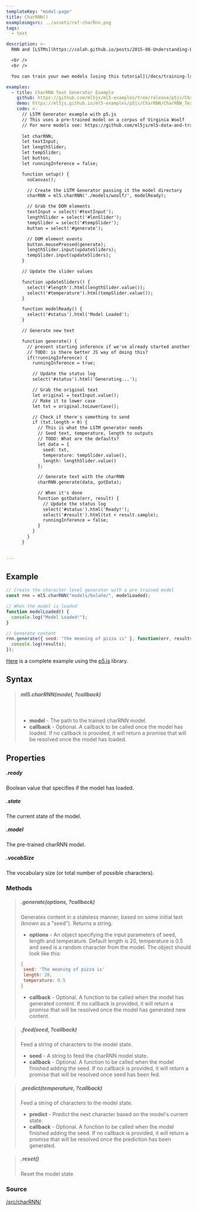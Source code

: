```yaml
---
templateKey: "model-page"
title: CharRNN()
exampleimgsrc: ../assets/ref-charRnn.png
tags:
  - text

description: >-
  RNN and [LSTMs](https://colah.github.io/posts/2015-08-Understanding-LSTMs/) (Long Short Term Memory networks) are a type of Neural Network architecture useful for working with sequential data (like characters in text or the musical notes of a song) where the order of the that sequence matters. This class allows you run a model pre-trained on a body of text to generate new text.

  <br />
  <br />

  You can train your own models [using this tutorial](/docs/training-lstm) or use [this set of pre trained models](https://github.com/ml5js/ml5-data-and-training/tree/master/models/lstm).

examples:
  - title: CharRNN Text Generator Example
    github: https://github.com/ml5js/ml5-examples/tree/release/p5js/CharRNN/CharRNN_Text
    demo: https://ml5js.github.io/ml5-examples/p5js/CharRNN/CharRNN_Text
    code: >-
      // LSTM Generator example with p5.js
      // This uses a pre-trained model on a corpus of Virginia Woolf
      // For more models see: https://github.com/ml5js/ml5-data-and-training/tree/master/models/charRNN
        
      let charRNN;
      let textInput;
      let lengthSlider;
      let tempSlider;
      let button;
      let runningInference = false;

      function setup() {
        noCanvas();

        // Create the LSTM Generator passing it the model directory
        charRNN = ml5.charRNN('./models/woolf/', modelReady);

        // Grab the DOM elements
        textInput = select('#textInput');
        lengthSlider = select('#lenSlider');
        tempSlider = select('#tempSlider');
        button = select('#generate');

        // DOM element events
        button.mousePressed(generate);
        lengthSlider.input(updateSliders);
        tempSlider.input(updateSliders);
      }

      // Update the slider values

      function updateSliders() {
        select('#length').html(lengthSlider.value());
        select('#temperature').html(tempSlider.value());
      }

      function modelReady() {
        select('#status').html('Model Loaded');
      }

      // Generate new text

      function generate() {
        // prevent starting inference if we've already started another instance
        // TODO: is there better JS way of doing this?
        if(!runningInference) {
          runningInference = true;

          // Update the status log
          select('#status').html('Generating...');

          // Grab the original text
          let original = textInput.value();
          // Make it to lower case
          let txt = original.toLowerCase();

          // Check if there's something to send
          if (txt.length > 0) {
            // This is what the LSTM generator needs
            // Seed text, temperature, length to outputs
            // TODO: What are the defaults?
            let data = {
              seed: txt,
              temperature: tempSlider.value(),
              length: lengthSlider.value()
            };

            // Generate text with the charRNN
            charRNN.generate(data, gotData);

            // When it's done
            function gotData(err, result) {
              // Update the status log
              select('#status').html('Ready!');
              select('#result').html(txt + result.sample);
              runningInference = false;
            }
          }
        }
      }

  
---
```


## Example

```javascript
// Create the character level generator with a pre trained model
const rnn = ml5.charRNN("models/bolaño/", modelLoaded);

// When the model is loaded
function modelLoaded() {
  console.log("Model Loaded!");
}

// Generete content
rnn.generate({ seed: "the meaning of pizza is" }, function(err, results) {
  console.log(results);
});
```

[Here](https://github.com/ml5js/ml5-examples/blob/master/p5js/LSTM/LSTM_Text/sketch.js) is a complete example using the [p5.js](https://p5js.org) library.

## Syntax

> ##### ml5.charRNN(**model**, **?callback**)
>
> <br />
>
> - **model** - The path to the trained charRNN model.
> - **callback** - Optional. A callback to be called once the model has loaded. If no callback is provided, it will return a promise that will be resolved once the model has loaded.

## Properties

##### .ready

Boolean value that specifies if the model has loaded.

##### .state

The current state of the model.

##### .model

The pre-trained charRNN model.

##### .vocabSize

The vocabulary size (or total number of possible characters).

### Methods

> ##### .generate(**options**, **?callback**)
>
> Generates content in a stateless manner, based on some initial text (known as a "seed"). Returns a string.
>
> - **options** - An object specifying the input parameters of seed, length and temperature. Default length is 20, temperature is 0.5 and seed is a random character from the model. The object should look like this:
>
> ```javascript
> {
>  seed: 'The meaning of pizza is'
>  length: 20,
>  temperature: 0.5
> }
> ```
>
> - **callback** - Optional. A function to be called when the model has generated content. If no callback is provided, it will return a promise that will be resolved once the model has generated new content.

> ##### .feed(**seed**, **?callback**)
>
> Feed a string of characters to the model state.
>
> - **seed** - A string to feed the charRNN model state.
> - **callback** - Optional. A function to be called when the model finished adding the seed. If no callback is provided, it will return a promise that will be resolved once seed has been fed.

> ##### .predict(**temperature**, **?callback**)
>
> Feed a string of characters to the model state.
>
> - **predict** - Predict the next character based on the model's current state.
> - **callback** - Optional. A function to be called when the model finished adding the seed. If no callback is provided, it will return a promise that will be resolved once the prediction has been generated.

> ##### .reset()
>
> Reset the model state

### Source

[/src/charRNN/](https://github.com/ml5js/ml5-library/tree/master/src/charRNN)
